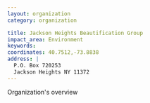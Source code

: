 ```yaml
---
layout: organization
category: organization

title: Jackson Heights Beautification Group
impact_area: Environment
keywords: 
coordinates: 40.7512,-73.8838
address: |
  P.O. Box 720253
  Jackson Heights NY 11372
---
```

Organization's overview
